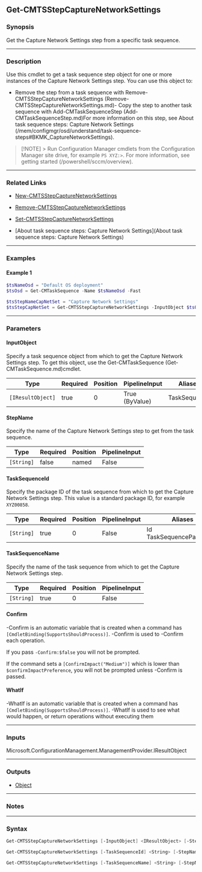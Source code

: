 Get-CMTSStepCaptureNetworkSettings
----------------------------------




### Synopsis
Get the Capture Network Settings step from a specific task sequence.



---


### Description

Use this cmdlet to get a task sequence step object for one or more instances of the Capture Network Settings step. You can use this object to:



- Remove the step from a task sequence with Remove-CMTSStepCaptureNetworkSettings (Remove-CMTSStepCaptureNetworkSettings.md)- Copy the step to another task sequence with Add-CMTaskSequenceStep (Add-CMTaskSequenceStep.md)For more information on this step, see About task sequence steps: Capture Network Settings (/mem/configmgr/osd/understand/task-sequence-steps#BKMK_CaptureNetworkSettings).



> [!NOTE] > Run Configuration Manager cmdlets from the Configuration Manager site drive, for example `PS XYZ:>`. For more information, see getting started (/powershell/sccm/overview).



---


### Related Links
* [New-CMTSStepCaptureNetworkSettings](New-CMTSStepCaptureNetworkSettings)



* [Remove-CMTSStepCaptureNetworkSettings](Remove-CMTSStepCaptureNetworkSettings)



* [Set-CMTSStepCaptureNetworkSettings](Set-CMTSStepCaptureNetworkSettings)



* [About task sequence steps: Capture Network Settings](About task sequence steps: Capture Network Settings)





---


### Examples
#### Example 1
```PowerShell
$tsNameOsd = "Default OS deployment"
$tsOsd = Get-CMTaskSequence -Name $tsNameOsd -Fast

$tsStepNameCapNetSet = "Capture Network Settings"
$tsStepCapNetSet = Get-CMTSStepCaptureNetworkSettings -InputObject $tsOsd -StepName $tsStepNameCapNetSet
```



---


### Parameters
#### **InputObject**

Specify a task sequence object from which to get the Capture Network Settings step. To get this object, use the Get-CMTaskSequence (Get-CMTaskSequence.md)cmdlet.






|Type             |Required|Position|PipelineInput |Aliases     |
|-----------------|--------|--------|--------------|------------|
|`[IResultObject]`|true    |0       |True (ByValue)|TaskSequence|



#### **StepName**

Specify the name of the Capture Network Settings step to get from the task sequence.






|Type      |Required|Position|PipelineInput|
|----------|--------|--------|-------------|
|`[String]`|false   |named   |False        |



#### **TaskSequenceId**

Specify the package ID of the task sequence from which to get the Capture Network Settings step. This value is a standard package ID, for example `XYZ00858`.






|Type      |Required|Position|PipelineInput|Aliases                     |
|----------|--------|--------|-------------|----------------------------|
|`[String]`|true    |0       |False        |Id<br/>TaskSequencePackageId|



#### **TaskSequenceName**

Specify the name of the task sequence from which to get the Capture Network Settings step.






|Type      |Required|Position|PipelineInput|
|----------|--------|--------|-------------|
|`[String]`|true    |0       |False        |



#### **Confirm**
-Confirm is an automatic variable that is created when a command has ```[CmdletBinding(SupportsShouldProcess)]```.
-Confirm is used to -Confirm each operation.

If you pass ```-Confirm:$false``` you will not be prompted.


If the command sets a ```[ConfirmImpact("Medium")]``` which is lower than ```$confirmImpactPreference```, you will not be prompted unless -Confirm is passed.

#### **WhatIf**
-WhatIf is an automatic variable that is created when a command has ```[CmdletBinding(SupportsShouldProcess)]```.
-WhatIf is used to see what would happen, or return operations without executing them


---


### Inputs
Microsoft.ConfigurationManagement.ManagementProvider.IResultObject





---


### Outputs
* [Object](https://learn.microsoft.com/en-us/dotnet/api/System.Object)






---


### Notes




---


### Syntax
```PowerShell
Get-CMTSStepCaptureNetworkSettings [-InputObject] <IResultObject> [-StepName <String>] [-Confirm] [-WhatIf] [<CommonParameters>]
```
```PowerShell
Get-CMTSStepCaptureNetworkSettings [-TaskSequenceId] <String> [-StepName <String>] [-Confirm] [-WhatIf] [<CommonParameters>]
```
```PowerShell
Get-CMTSStepCaptureNetworkSettings [-TaskSequenceName] <String> [-StepName <String>] [-Confirm] [-WhatIf] [<CommonParameters>]
```
